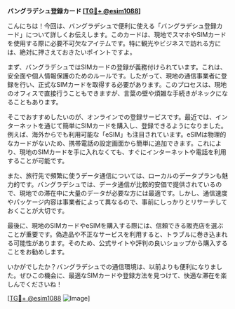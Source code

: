 **バングラデシュ登録カード [[TG💪+ @esim1088](https://t.me/s/esim1088)]**

こんにちは！今回は、バングラデシュで便利に使える「バングラデシュ登録カード」について詳しくお伝えします。このカードは、現地でスマホやSIMカードを使用する際に必要不可欠なアイテムです。特に観光やビジネスで訪れる方には、絶対に押さえておきたいポイントですよ。

まず、バングラデシュではSIMカードの登録が義務付けられています。これは、安全面や個人情報保護のためのルールです。したがって、現地の通信事業者に登録を行い、正式なSIMカードを取得する必要があります。このプロセスは、現地のオフィスで直接行うこともできますが、言葉の壁や煩雑な手続きがネックになることもあります。

そこでおすすめしたいのが、オンラインでの登録サービスです。最近では、インターネットを通じて簡単にSIMカードを購入し、登録できるようになりました。例えば、海外からでも利用可能な「eSIM」も注目されています。eSIMは物理的なカードがないため、携帯電話の設定画面から簡単に追加できます。これにより、現地のSIMカードを手に入れなくても、すぐにインターネットや電話を利用することが可能です。

また、旅行先で頻繁に使うデータ通信については、ローカルのデータプランも魅力的です。バングラデシュでは、データ通信が比較的安価で提供されているので、現地での滞在中に大量のデータが必要な方には最適です。しかし、通信速度やパッケージ内容は事業者によって異なるので、事前にしっかりとリサーチしておくことが大切です。

最後に、現地のSIMカードやeSIMを購入する際には、信頼できる販売店を選ぶことが重要です。偽造品や不正なサービスを利用すると、トラブルに巻き込まれる可能性があります。そのため、公式サイトや評判の良いショップから購入することをお勧めします。

いかがでしたか？バングラデシュでの通信環境は、以前よりも便利になりました。ぜひこの機会に、最適なSIMカードや登録方法を見つけて、快適な滞在を楽しんでくださいね！

[[TG💪+ @esim1088](https://t.me/s/esim1088) ![Image](https://i.postimg.cc/Y0z9fWf4/image.png)]